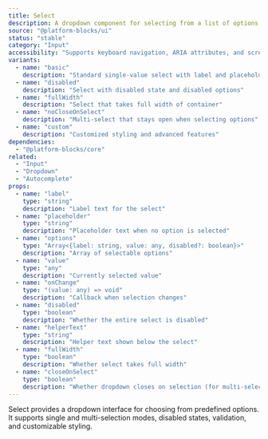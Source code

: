 ```yaml
---
title: Select
description: A dropdown component for selecting from a list of options with support for disabled states, custom styling, and multi-value selection.
source: "@platform-blocks/ui"
status: "stable"
category: "Input"
accessibility: "Supports keyboard navigation, ARIA attributes, and screen readers"
variants:
  - name: "basic"
    description: "Standard single-value select with label and placeholder"
  - name: "disabled" 
    description: "Select with disabled state and disabled options"
  - name: "fullWidth"
    description: "Select that takes full width of container"
  - name: "noCloseOnSelect"
    description: "Multi-select that stays open when selecting options"
  - name: "custom"
    description: "Customized styling and advanced features"
dependencies:
  - "@platform-blocks/core"
related:
  - "Input"
  - "Dropdown"
  - "Autocomplete"
props:
  - name: "label"
    type: "string"
    description: "Label text for the select"
  - name: "placeholder"
    type: "string"
    description: "Placeholder text when no option is selected"
  - name: "options"
    type: "Array<{label: string, value: any, disabled?: boolean}>"
    description: "Array of selectable options"
  - name: "value"
    type: "any"
    description: "Currently selected value"
  - name: "onChange"
    type: "(value: any) => void"
    description: "Callback when selection changes"
  - name: "disabled"
    type: "boolean"
    description: "Whether the entire select is disabled"
  - name: "helperText"
    type: "string"
    description: "Helper text shown below the select"
  - name: "fullWidth"
    type: "boolean"
    description: "Whether select takes full width"
  - name: "closeOnSelect"
    type: "boolean"
    description: "Whether dropdown closes on selection (for multi-select)"
---
```


Select provides a dropdown interface for choosing from predefined options. It supports single and multi-selection modes, disabled states, validation, and customizable styling.
